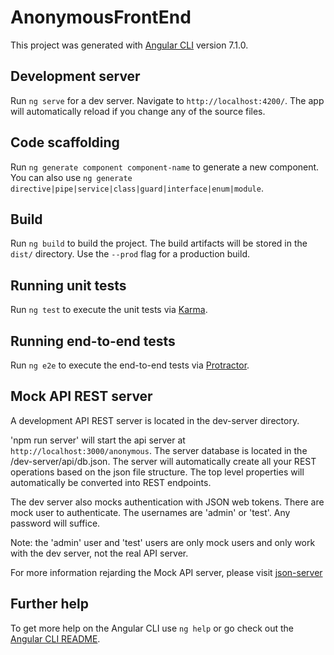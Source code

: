 # AnonymousFrontEnd

This project was generated with [Angular CLI](https://github.com/angular/angular-cli) version 7.1.0.

## Development server

Run `ng serve` for a dev server. Navigate to `http://localhost:4200/`. The app will automatically reload if you change any of the source files.

## Code scaffolding

Run `ng generate component component-name` to generate a new component. You can also use `ng generate directive|pipe|service|class|guard|interface|enum|module`.

## Build

Run `ng build` to build the project. The build artifacts will be stored in the `dist/` directory. Use the `--prod` flag for a production build.

## Running unit tests

Run `ng test` to execute the unit tests via [Karma](https://karma-runner.github.io).

## Running end-to-end tests

Run `ng e2e` to execute the end-to-end tests via [Protractor](http://www.protractortest.org/).

## Mock API REST server

A development API REST server is located in the dev-server directory.

'npm run server' will start the api server at `http://localhost:3000/anonymous`.
The server database is located in the /dev-server/api/db.json.
The server will automatically create all your REST operations based on the json file structure. The top level properties will automatically be converted into REST endpoints.

The dev server also mocks authentication with JSON web tokens.
There are mock user to authenticate. The usernames are 'admin' or 'test'. Any password will suffice.

Note: the 'admin' user and 'test' users are only mock users and only work with the dev server, not the real API server.

For more information rejarding the Mock API server, please visit [json-server](https://www.npmjs.com/package/json-server)

## Further help

To get more help on the Angular CLI use `ng help` or go check out the [Angular CLI README](https://github.com/angular/angular-cli/blob/master/README.md).
